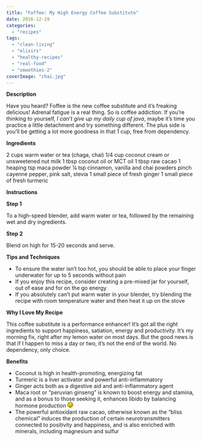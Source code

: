 ```yaml
---
title: "Foffee: My High Energy Coffee Substitute"
date: 2016-12-19
categories: 
  - "recipes"
tags: 
  - "clean-living"
  - "elixirs"
  - "healthy-recipes"
  - "real-food"
  - "smoothies-2"
coverImage: "chai.jpg"
---
```


**Description**

Have you heard? Foffee is the new coffee substitute and it’s freaking delicious! Adrenal fatigue is a real thing. So is coffee addiction. If you’re thinking to yourself, _I can’t give up my daily cup of java_, maybe it’s time you practice a little detachment and try something different. The plus side is you’ll be getting a lot more goodness in that 1 cup, free from dependency.

**Ingredients**

2 cups warm water or tea (chaga, chai) 1/4 cup coconut cream or unsweetened nut milk 1 tbsp coconut oil or MCT oil 1 tbsp raw cacao 1 heaping tsp maca powder ¼ tsp cinnamon, vanilla and chai powders pinch cayenne pepper, pink salt, stevia 1 small piece of fresh ginger 1 small piece of fresh turmeric

**Instructions**

**Step 1**

To a high-speed blender, add warm water or tea, followed by the remaining wet and dry ingredients.

**Step 2**

Blend on high for 15-20 seconds and serve.

**Tips and Techniques**

- To ensure the water isn’t too hot, you should be able to place your finger underwater for up to 5 seconds without pain
- If you enjoy this recipe, consider creating a pre-mixed jar for yourself, out of ease and for on the go energy
- If you absolutely can’t put warm water in your blender, try blending the recipe with room temperature water and then heat it up on the stove

**Why I Love My Recipe**

This coffee substitute is a performance enhancer! It’s got all the right ingredients to support happiness, satiation, energy and productivity. It’s my morning fix, right after my lemon water on most days. But the good news is that if I happen to miss a day or two, it’s not the end of the world. No dependency, only choice.

**Benefits**

- Coconut is high in health-promoting, energizing fat
- Turmeric is a liver activator and powerful anti-inflammatory
- Ginger acts both as a digestive aid and anti-inflammatory agent
- Maca root or “peruvian ginseng” is known to boost energy and stamina, and as a bonus to those seeking it, enhances libido by balancing hormone production ![;)](images/icon_wink.gif)
- The powerful antioxidant raw cacao, otherwise known as the “bliss chemical” induces the production of certain neurotransmitters connected to positivity and happiness, and is also enriched with minerals, including magnesium and sulfur
